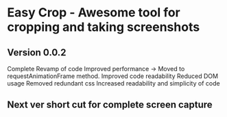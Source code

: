 
# Easy Crop - Awesome tool for cropping and taking screenshots
## Version 0.0.2
Complete Revamp of code
Improved performance -> Moved to requestAnimationFrame method.
Improved code readability
Reduced DOM usage
Removed redundant css
Increased readability and simplicity of code
## Next ver short cut for complete screen capture

